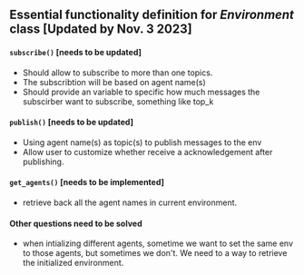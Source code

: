 ## Essential functionality definition for *Environment* class [Updated by Nov. 3 2023]
#### `subscribe()` [needs to be updated]
- Should allow to subscribe to more than one topics. 
- The subscribtion will be based on agent name(s)
- Should provide an variable to specific how much messages the subscirber want to subscribe, something like top_k

#### `publish()` [needs to be updated]
- Using agent name(s) as topic(s) to publish messages to the env
- Allow user to customize whether receive a acknowledgement after publishing.

#### `get_agents()` [needs to be implemented]
- retrieve back all the agent names in current environment.

#### Other questions need to be solved
- when intializing different agents, sometime we want to set the same env to those agents, but sometimes we don't. We need to a way to retrieve the initialized environment.